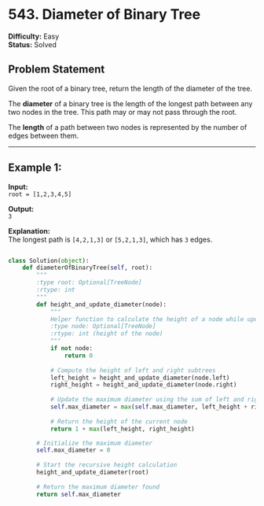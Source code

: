 # 543. Diameter of Binary Tree

**Difficulty:** Easy  
**Status:** Solved  

## Problem Statement  
Given the root of a binary tree, return the length of the diameter of the tree.  

The **diameter** of a binary tree is the length of the longest path between any two nodes in the tree. This path may or may not pass through the root.  

The **length** of a path between two nodes is represented by the number of edges between them.  

---

## Example 1:  

**Input:**  
`root = [1,2,3,4,5]`  

**Output:**  
`3`  

**Explanation:**  
The longest path is `[4,2,1,3]` or `[5,2,1,3]`, which has `3` edges.  

```python

class Solution(object):
    def diameterOfBinaryTree(self, root):
        """
        :type root: Optional[TreeNode]
        :rtype: int
        """
        def height_and_update_diameter(node):
            """
            Helper function to calculate the height of a node while updating the maximum diameter.
            :type node: Optional[TreeNode]
            :rtype: int (height of the node)
            """
            if not node:
                return 0
            
            # Compute the height of left and right subtrees
            left_height = height_and_update_diameter(node.left)
            right_height = height_and_update_diameter(node.right)
            
            # Update the maximum diameter using the sum of left and right heights
            self.max_diameter = max(self.max_diameter, left_height + right_height)
            
            # Return the height of the current node
            return 1 + max(left_height, right_height)

        # Initialize the maximum diameter
        self.max_diameter = 0
        
        # Start the recursive height calculation
        height_and_update_diameter(root)
        
        # Return the maximum diameter found
        return self.max_diameter

